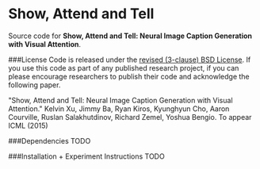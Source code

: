 Show, Attend and Tell
=====================

Source code for **Show, Attend and Tell: Neural Image Caption Generation with Visual Attention**.

###License
Code is released under the [revised (3-clause) BSD
License](http://directory.fsf.org/wiki/License:BSD_3Clause). If you use this
code as part of any published research project, if you can please encourage
researchers to publish their code and acknowledge the following paper. 

"Show, Attend and Tell: Neural Image Caption Generation with Visual Attention."
Kelvin Xu, Jimmy Ba, Ryan Kiros, Kyunghyun Cho, Aaron Courville, Ruslan
Salakhutdinov, Richard Zemel, Yoshua Bengio. To appear ICML (2015)

###Dependencies
TODO

###Installation + Experiment Instructions
TODO

